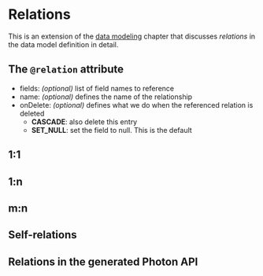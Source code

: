 # Relations

This is an extension of the [data modeling](./data-modeling.md) chapter that discusses _relations_ in the data model definition in detail.

## The `@relation` attribute

- fields: _(optional)_ list of field names to reference
- name: _(optional)_ defines the name of the relationship
- onDelete: _(optional)_ defines what we do when the referenced relation is
  deleted
  - **CASCADE**: also delete this entry
  - **SET_NULL**: set the field to null. This is the default

## 1:1

## 1:n

## m:n

## Self-relations

## Relations in the generated Photon API

